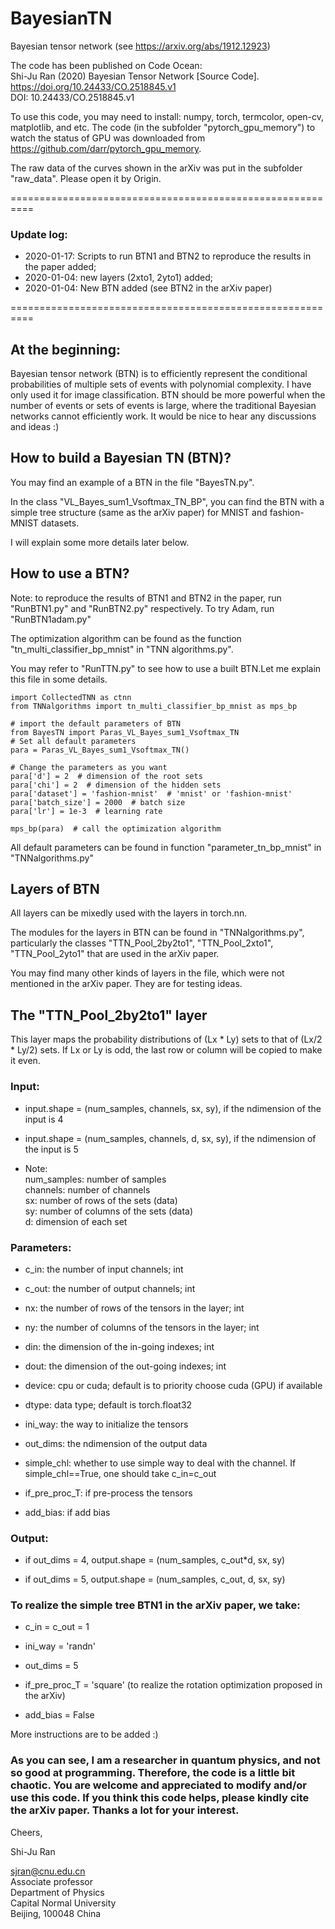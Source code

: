 # BayesianTN
Bayesian tensor network
(see https://arxiv.org/abs/1912.12923)

The code has been published on Code Ocean:  
Shi-Ju Ran (2020) Bayesian Tensor Network [Source Code]. https://doi.org/10.24433/CO.2518845.v1  
DOI: 10.24433/CO.2518845.v1

To use this code, you may need to install: numpy, torch, termcolor, open-cv, matplotlib, and etc. The code (in the subfolder "pytorch_gpu_memory") to watch the status of GPU was downloaded from https://github.com/darr/pytorch_gpu_memory.

The raw data of the curves shown in the arXiv was put in the subfolder "raw_data". Please open it by Origin.

==========================================================

### Update log:

* 2020-01-17: Scripts to run BTN1 and BTN2 to reproduce the results in the paper added;  
* 2020-01-04: new layers (2xto1, 2yto1) added;  
* 2020-01-04: New BTN added (see BTN2 in the arXiv paper)

==========================================================

## At the beginning:

Bayesian tensor network (BTN) is to efficiently represent the conditional probabilities of multiple sets of events with polynomial complexity. I have only used it for image classification. BTN should be more powerful when the number of events or sets of events is large, where the traditional Bayesian networks cannot efficiently work. It would be nice to hear any discussions and ideas :)

## How to build a Bayesian TN (BTN)?

You may find an example of a BTN in the file "BayesTN.py".

In the class "VL_Bayes_sum1_Vsoftmax_TN_BP", you can find the BTN with a simple tree structure (same as the arXiv paper) for MNIST and fashion-MNIST datasets.

I will explain some more details later below.

## How to use a BTN?

Note: to reproduce the results of BTN1 and BTN2 in the paper, run "RunBTN1.py" and "RunBTN2.py" respectively. To try Adam, run "RunBTN1adam.py"

The optimization algorithm can be found as the function "tn_multi_classifier_bp_mnist" in "TNN algorithms.py". 

You may refer to "RunTTN.py" to see how to use a built BTN.Let me explain this file in some details.

```
import CollectedTNN as ctnn
from TNNalgorithms import tn_multi_classifier_bp_mnist as mps_bp

# import the default parameters of BTN
from BayesTN import Paras_VL_Bayes_sum1_Vsoftmax_TN
# Set all default parameters
para = Paras_VL_Bayes_sum1_Vsoftmax_TN()

# Change the parameters as you want
para['d'] = 2  # dimension of the root sets
para['chi'] = 2  # dimension of the hidden sets
para['dataset'] = 'fashion-mnist'  # 'mnist' or 'fashion-mnist'
para['batch_size'] = 2000  # batch size
para['lr'] = 1e-3  # learning rate

mps_bp(para)  # call the optimization algorithm
```

All default parameters can be found in function "parameter_tn_bp_mnist" in "TNNalgorithms.py"

## Layers of BTN

All layers can be mixedly used with the layers in torch.nn.

The modules for the layers in BTN can be found in "TNNalgorithms.py", particularly the classes "TTN_Pool_2by2to1", "TTN_Pool_2xto1", "TTN_Pool_2yto1" that are used in the arXiv paper.

You may find many other kinds of layers in the file, which were not mentioned in the arXiv paper. They are for testing ideas.


## The "TTN_Pool_2by2to1" layer

This layer maps the probability distributions of (Lx * Ly) sets to that of (Lx/2 * Ly/2) sets. If Lx or Ly is odd, the last row or column will be copied to make it even.

### Input:

* input.shape = (num_samples, channels, sx, sy), if the ndimension of the input is 4

* input.shape = (num_samples, channels, d, sx, sy), if the ndimension of the input is 5

* Note:  
  num_samples: number of samples  
  channels: number of channels  
  sx: number of rows of the sets (data)  
  sy: number of columns of the sets (data)  
  d: dimension of each set

### Parameters:

* c_in: the number of input channels; int

* c_out: the number of output channels; int

* nx: the number of rows of the tensors in the layer; int

* ny: the number of columns of the tensors in the layer; int

* din: the dimension of the in-going indexes; int

* dout: the dimension of the out-going indexes; int

* device: cpu or cuda; default is to priority choose cuda (GPU) if available

* dtype: data type; default is torch.float32

* ini_way: the way to initialize the tensors

* out_dims: the ndimension of the output data

* simple_chl: whether to use simple way to deal with the channel. If simple_chl==True, one should take c_in=c_out

* if_pre_proc_T: if pre-process the tensors

* add_bias: if add bias

### Output:

* if out_dims = 4, output.shape = (num_samples, c_out*d, sx, sy)

* if out_dims = 5, output.shape = (num_samples, c_out, d, sx, sy)

### To realize the simple tree BTN1 in the arXiv paper, we take:

* c_in = c_out = 1

* ini_way = 'randn'

* out_dims = 5

* if_pre_proc_T = 'square'  (to realize the rotation optimization proposed in the arXiv)

* add_bias = False

More instructions are to be added :)

### As you can see, I am a researcher in quantum physics, and not so good at programming. Therefore, the code is a little bit chaotic. You are welcome and appreciated to modify and/or use this code. If you think this code helps, please kindly cite the arXiv paper. Thanks a lot for your interest.


Cheers,

Shi-Ju Ran

sjran@cnu.edu.cn  
Associate professor  
Department of Physics  
Capital Normal University  
Beijing, 100048 China
